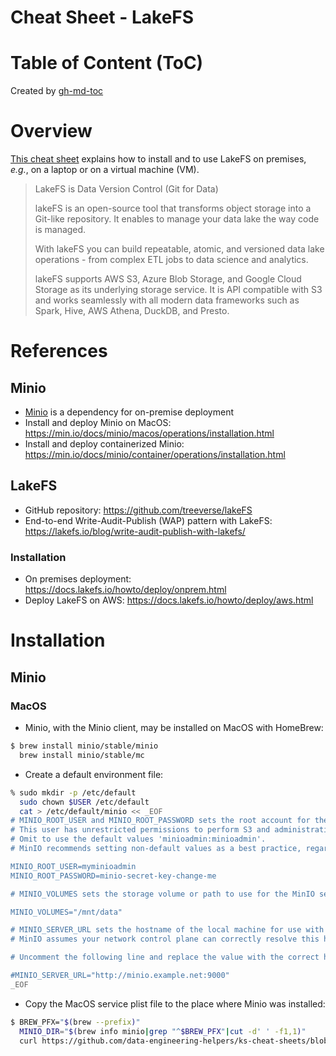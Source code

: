 Cheat Sheet - LakeFS
====================

# Table of Content (ToC)

Created by [gh-md-toc](https://github.com/ekalinin/github-markdown-toc.go)

# Overview
[This cheat sheet](https://github.com/data-engineering-helpers/ks-cheat-sheets/blob/main/frameworks/lakefs/README.md)
explains how to install and to use LakeFS on premises, _e.g._, on a laptop
or on a virtual machine (VM).

> LakeFS is Data Version Control (Git for Data)
>
> lakeFS is an open-source tool that transforms object storage into a Git-like
> repository. It enables to manage your data lake the way code is managed.
>
> With lakeFS you can build repeatable, atomic, and versioned data lake
> operations - from complex ETL jobs to data science and analytics.
>
> lakeFS supports AWS S3, Azure Blob Storage, and Google Cloud Storage
> as its underlying storage service. It is API compatible with S3 and works
> seamlessly with all modern data frameworks such as Spark, Hive, AWS Athena,
> DuckDB, and Presto.

# References

## Minio
* [Minio](https://min.io/) is a dependency for on-premise deployment
* Install and deploy Minio on MacOS:
  https://min.io/docs/minio/macos/operations/installation.html
* Install and deploy containerized Minio:
  https://min.io/docs/minio/container/operations/installation.html

## LakeFS
* GitHub repository: https://github.com/treeverse/lakeFS
* End-to-end Write-Audit-Publish (WAP) pattern with LakeFS:
  https://lakefs.io/blog/write-audit-publish-with-lakefs/

### Installation
* On premises deployment: https://docs.lakefs.io/howto/deploy/onprem.html
* Deploy LakeFS on AWS: https://docs.lakefs.io/howto/deploy/aws.html

# Installation

## Minio

### MacOS
* Minio, with the Minio client, may be installed on MacOS with HomeBrew:
```bash
$ brew install minio/stable/minio
  brew install minio/stable/mc
```

* Create a default environment file:
```bash
% sudo mkdir -p /etc/default
  sudo chown $USER /etc/default
  cat > /etc/default/minio << _EOF
# MINIO_ROOT_USER and MINIO_ROOT_PASSWORD sets the root account for the MinIO server.
# This user has unrestricted permissions to perform S3 and administrative API operations on any resource in the deployment.
# Omit to use the default values 'minioadmin:minioadmin'.
# MinIO recommends setting non-default values as a best practice, regardless of environment

MINIO_ROOT_USER=myminioadmin
MINIO_ROOT_PASSWORD=minio-secret-key-change-me

# MINIO_VOLUMES sets the storage volume or path to use for the MinIO server.

MINIO_VOLUMES="/mnt/data"

# MINIO_SERVER_URL sets the hostname of the local machine for use with the MinIO Server
# MinIO assumes your network control plane can correctly resolve this hostname to the local machine

# Uncomment the following line and replace the value with the correct hostname for the local machine and port for the MinIO server (9000 by default).

#MINIO_SERVER_URL="http://minio.example.net:9000" 
_EOF
```

* Copy the MacOS service plist file to the place where Minio was installed:
```bash
$ BREW_PFX="$(brew --prefix)"
  MINIO_DIR="$(brew info minio|grep "^$BREW_PFX"|cut -d' ' -f1,1)"
  curl https://github.com/data-engineering-helpers/ks-cheat-sheets/blob/main/frameworks/lakefs/etc/homebrew.mxcl.minio.plist -o $BREW_DIR/homebrew.mxcl.minio.plist
```
